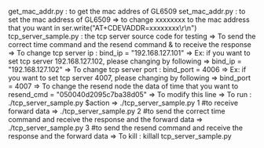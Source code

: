 get_mac_addr.py : to get the mac addres of GL6509
set_mac_addr.py : to set the mac address of GL6509
    => to change xxxxxxxx to the mac address that you want in ser.write("AT+CDEVADDR=xxxxxxxx\r\n")
tcp_server_sample.py : the tcp server source code for testing => To send the correct time command and the resend command & to receive the response
    => To change tcp server ip :
        bind_ip = "192.168.127.101"
        => Ex: if you want to set tcp server 192.168.127.102, please changing by following
            => bind_ip = "192.168.127.102"
    => To change tcp server port :
        bind_port = 4006
        => Ex: if you want to set tcp server 4007, please changing by following
            => bind_port = 4007
    => To change the resend node the data of time that you want to
        resend_cmd = "050040d2095c7ba38d05"
        => To modify this line
    => To run : ./tcp_server_sample.py $action
        => ./tcp_server_sample.py 1 #to receive forward data
        => ./tcp_server_sample.py 2 #to send the correct time command and receive the response and the forward data
        => ./tcp_server_sample.py 3 #to send the resend command and receive the response and the forward data
    => To kill : killall tcp_server_sample.py
